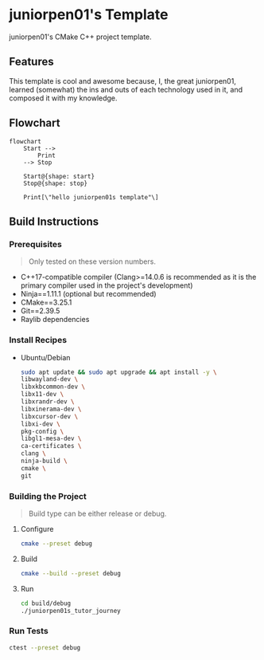 # juniorpen01's Template

juniorpen01's CMake C++ project template.

## Features

This template is cool and awesome because, I, the great juniorpen01, learned
(somewhat) the ins and outs of each technology used in it, and composed it with
my knowledge.

## Flowchart

```mermaid
flowchart
    Start -->
        Print
    --> Stop

    Start@{shape: start}
    Stop@{shape: stop}

    Print[\"hello juniorpen01s template"\]
```

## Build Instructions

### Prerequisites

> Only tested on these version numbers.

- C++17-compatible compiler (Clang>=14.0.6 is recommended as it is the primary
  compiler used in the project's development)
- Ninja==1.11.1 (optional but recommended)
- CMake==3.25.1
- Git==2.39.5
- Raylib dependencies

### Install Recipes

- Ubuntu/Debian

  ```bash
  sudo apt update && sudo apt upgrade && apt install -y \
  libwayland-dev \
  libxkbcommon-dev \
  libx11-dev \
  libxrandr-dev \
  libxinerama-dev \
  libxcursor-dev \
  libxi-dev \
  pkg-config \
  libgl1-mesa-dev \
  ca-certificates \
  clang \
  ninja-build \
  cmake \
  git
  ```

### Building the Project

> Build type can be either release or debug.

1. Configure

   ```bash
   cmake --preset debug
   ```

2. Build

   ```bash
   cmake --build --preset debug
   ```

3. Run

   ```bash
   cd build/debug
   ./juniorpen01s_tutor_journey
   ```

### Run Tests

```bash
ctest --preset debug
```

